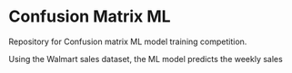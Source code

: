 # Confusion Matrix ML

Repository for Confusion matrix ML model training competition.


Using the Walmart sales dataset, the ML model predicts the weekly sales 
